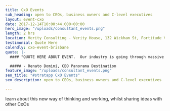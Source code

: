 ```yaml
---
title: CxO Events
sub_heading: open to CEOs, business owners and C-level executives
layout: event-cxo
date: 2017-12-14T10:00:44.000+00:00
hero_image: "/uploads/consultant_events.png"
length: 2 hrs
location: Verity Consulting - Verity House, 132 Wickham St, Fortitude Valley
testimonial: Quote Here
calendly: cxo-event-brisbane
quote: |-
  #### "QUOTE HERE ABOUT EVENT.  Our industry is going through massive change.  #stratapp is at the core of our response, connecting our talent across four countries, aligning all of us in real time."

  ##### - Renato Domini, CEO Panorama Destination
feature_image: "/uploads/consultant_events.png"
seo_title: "#stratapp CxO Events"
seo_description: open to CEOs, business owners and C-level executives 

---
```

learn about this new way of thinking and working, whilst sharing ideas with other CxOs